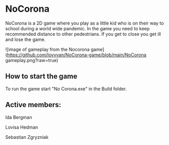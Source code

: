 # NoCorona

NoCorona is a 2D game where you play as a little kid who is on their way to school during a world wide pandemic. In the game you need to keep recommended distance to other pedestrians. If you get to close you get ill and lose the game.

![image of gameplay from the Nocorona game](https://github.com/lovvvan/NoCorona-game/blob/main/NoCorona gameplay.png?raw=true)

## How to start the game

To run the game start "No Corona.exe" in the Build folder. 

## Active members: 

Ida Bergman

Lovisa Hedman

Sebastian Zgryzniak

